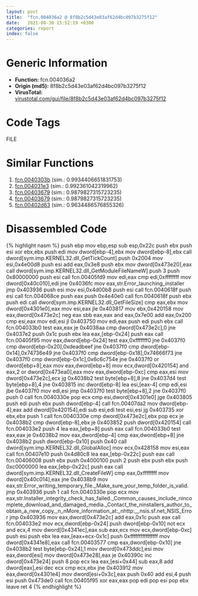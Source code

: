 ```yaml
---
layout: post
title:  "fcn.004036a2 @ 8f8b2c5d43e03af62d4bc097b3275f12"
date:   2021-08-30 15:52:19 +0300
categories: report
index: false
---
```


# Generic Information
- **Function:** fcn.004036a2
- **Origin (md5):** 8f8b2c5d43e03af62d4bc097b3275f12
- **VirusTotal:** [virustotal.com/gui/file/8f8b2c5d43e03af62d4bc097b3275f12][virustotal_ref]

# Code Tags
<span class="tag" id="FILE">FILE</span>


# Similar Functions

1. [fcn.0040303b][similar_1_ref] (sim.: 0.9934406651831753)
2. [fcn.004031e3][similar_2_ref] (sim.: 0.992361042319962)
3. [fcn.00403679][similar_3_ref] (sim.: 0.9879827315723235)
4. [fcn.00403679][similar_4_ref] (sim.: 0.9879827315723235)
5. [fcn.00402d63][similar_5_ref] (sim.: 0.9634486576855326)


# Disassembled Code

{% highlight nasm %}
push ebp
mov ebp,esp
sub esp,0x22c
push ebx
push esi
xor ebx,ebx
push edi
mov dword[ebp-4],ebx
mov dword[ebp-8],ebx
call dword[sym.imp.KERNEL32.dll_GetTickCount]
push 0x2004
mov esi,0x4e00d8
push esi
add eax,0x3e8
push ebx
mov dword[0x473e20],eax
call dword[sym.imp.KERNEL32.dll_GetModuleFileNameW]
push 3
push 0x80000000
push esi
call fcn.00405fd9
mov edi,eax
cmp edi,0xffffffff
mov dword[0x40c010],edi
jne 0x4036fc
mov eax,str.Error_launching_installer
jmp 0x403936
push esi
mov esi,0x4d00b8
push esi
call fcn.0040618f
push esi
call fcn.004068ce
push eax
push 0x4e40e0
call fcn.0040618f
push ebx
push edi
call dword[sym.imp.KERNEL32.dll_GetFileSize]
cmp eax,ebx
mov dword[0x4301e0],eax
mov esi,eax
jle 0x403817
mov ebx,0x420158
mov eax,dword[0x473e2c]
neg eax
sbb eax,eax
and eax,0x7e00
add eax,0x200
cmp esi,eax
mov edi,esi
jl 0x403750
mov edi,eax
push edi
push ebx
call fcn.004033b0
test eax,eax
je 0x4038aa
cmp dword[0x473e2c],0
jne 0x4037e2
push 0x1c
push ebx
lea eax,[ebp-0x24]
push eax
call fcn.00405f95
mov eax,dword[ebp-0x24]
test eax,0xfffffff0
jne 0x4037f0
cmp dword[ebp-0x20],0xdeadbeef
jne 0x4037f0
cmp dword[ebp-0x14],0x74736e49
jne 0x4037f0
cmp dword[ebp-0x18],0x74666f73
jne 0x4037f0
cmp dword[ebp-0x1c],0x6c6c754e
jne 0x4037f0
or dword[ebp+8],eax
mov eax,dword[ebp+8]
mov ecx,dword[0x420154]
and eax,2
or dword[0x473ea0],eax
mov eax,dword[ebp-0xc]
cmp eax,esi
mov dword[0x473e2c],ecx
jg 0x4038b2
test byte[ebp+8],8
jne 0x4037d4
test byte[ebp+8],4
jne 0x403815
inc dword[ebp-8]
lea esi,[eax-4]
cmp edi,esi
jbe 0x4037f0
mov edi,esi
jmp 0x4037f0
test byte[ebp+8],2
jne 0x4037f0
push 0
call fcn.0040330e
pop ecx
cmp esi,dword[0x4301e0]
jge 0x403805
push edi
push ebx
push dword[ebp-4]
call fcn.00407da2
mov dword[ebp-4],eax
add dword[0x420154],edi
sub esi,edi
test esi,esi
jg 0x403735
xor ebx,ebx
push 1
call fcn.0040330e
cmp dword[0x473e2c],ebx
pop ecx
je 0x4038b2
cmp dword[ebp-8],ebx
je 0x403852
push dword[0x420154]
call fcn.004033e2
push 4
lea eax,[ebp+8]
push eax
call fcn.004033b0
test eax,eax
je 0x4038b2
mov eax,dword[ebp-4]
cmp eax,dword[ebp+8]
jne 0x4038b2
push dword[ebp-0x10]
push 0x40
call dword[sym.imp.KERNEL32.dll_GlobalAlloc]
mov ecx,0x428158
mov esi,eax
call fcn.00407e10
push 0x4d80c8
lea eax,[ebp-0x22c]
push eax
call fcn.00406008
push ebx
push 0x4000100
push 2
push ebx
push ebx
push 0xc0000000
lea eax,[ebp-0x22c]
push eax
call dword[sym.imp.KERNEL32.dll_CreateFileW]
cmp eax,0xffffffff
mov dword[0x40c014],eax
jne 0x4038b9
mov eax,str.Error_writing_temporary_file._Make_sure_your_temp_folder_is_valid.
jmp 0x403936
push 1
call fcn.0040330e
pop ecx
mov eax,str.Installer_integrity_check_has_failed._Common_causes_include_nincomplete_download_and_damaged_media._Contact_the_ninstallers_author_to_obtain_a_new_copy._n_nMore_information_at:_nhttp:__nsis.sf.net_NSIS_Error
jmp 0x403936
mov eax,dword[0x473e2c]
add eax,0x1c
push eax
call fcn.004033e2
mov ecx,dword[ebp-0x24]
push dword[ebp-0x10]
not ecx
and ecx,4
mov dword[0x4341ec],eax
sub eax,ecx
mov ecx,dword[ebp-0xc]
push esi
push ebx
lea eax,[eax+ecx-0x1c]
push 0xffffffffffffffff
mov dword[0x4341e8],eax
call fcn.00403577
cmp eax,dword[ebp-0x10]
jne 0x4038b2
test byte[ebp-0x24],1
mov dword[0x473ddc],esi
mov eax,dword[esi]
mov dword[0x473e28],eax
je 0x40390c
inc dword[0x473e24]
push 8
pop ecx
lea eax,[esi+0x44]
sub eax,8
add dword[eax],esi
dec ecx
cmp ecx,ebx
jne 0x403912
mov eax,dword[0x4301e4]
mov dword[esi+0x3c],eax
push 0x40
add esi,4
push esi
push 0x473de0
call fcn.00405f95
xor eax,eax
pop edi
pop esi
pop ebx
leave
ret 4
{% endhighlight %}


[similar_1_ref]: /report/fcn.0040303b@e1c1647e2a46cfd9190abde0e66f29f3
[similar_2_ref]: /report/fcn.004031e3@588e58b795d90bc66462e36cf410fee4
[similar_3_ref]: /report/fcn.00403679@13efdafd5b4f5d3a5dcb240b696c267c
[similar_4_ref]: /report/fcn.00403679@d6ea03fac5cc8539ee4d47aca4467735
[similar_5_ref]: /report/fcn.00402d63@510c8408eb3f0420e19240592ddc0b5b
[virustotal_ref]: https://www.virustotal.com/gui/file/8f8b2c5d43e03af62d4bc097b3275f12